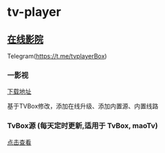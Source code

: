 # tv-player

## [在线影院](https://tv.okeybox.top/)

Telegram(https://t.me/tvplayerBox)

### 一影视

[下载地址](https://ghproxy.com/https://raw.githubusercontent.com/tv-player/apks/main/live/一影视.apk)

基于TVBox修改，添加在线升级、添加内置源、内置线路

### TvBox源 (每天定时更新,适用于 TvBox, maoTv)

[点击查看](https://github.com/tv-player/box-source)
